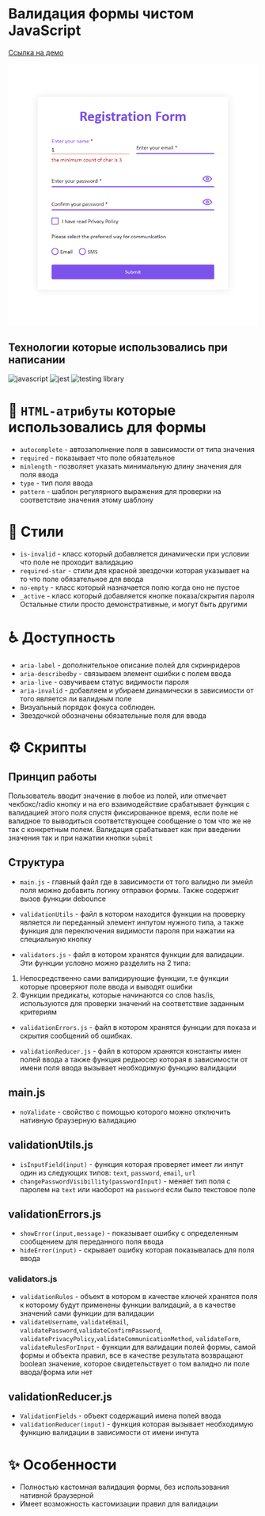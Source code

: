 # Валидация формы чистом JavaScript
[Cсылка на демо](https://eduardvorsin.github.io/form-validation/src/index.html)

![Валидация формы](./src//images/validation.jpg)

## Технологии которые использовались при написании
![javascript](https://img.shields.io/badge/javascript-%23323330.svg?style=for-the-badge&logo=javascript&logoColor=%23F7DF1E)
![jest](https://img.shields.io/badge/jest-%2399425B.svg?style=for-the-badge&logo=jest&logoColor=%white)
![testing library](https://img.shields.io/badge/testing_library-%23E33332.svg?style=for-the-badge&logo=testing-library&logoColor=white)

# 🧱 `HTML-атрибуты` которые использовались для формы
- `autocomplete` - автозаполнение поля в зависимости от типа значения
- `required` - показывает что поле обязательное
- `minlength` - позволяет указать минимальную длину значения для поля ввода
- `type` - тип поля ввода
- `pattern` - шаблон регулярного выражения для проверки на соответствие значения этому шаблону

# 🎨 Стили
- `is-invalid` - класс который добавляется динамически при условии что поле не проходит валидацию
- `required-star` - стили для красной звездочки которая указывает на то что поле обязательное для ввода
- `no-empty` - класс который назначается полю когда оно не пустое
- `_active` - класс который добавляется кнопке показа/скрытия пароля
Остальные стили просто демонстративные, и могут быть другими

# ♿ Доступность
- `aria-label` - дополнительное описание полей для скринридеров
- `aria-describedby` - связываем элемент ошибки с полем ввода
- `aria-live` - озвучиваем статус видимости пароля
- `aria-invalid` - добавляем и убираем динамически в зависимости от того является ли валидным поле
- Визуальный порядок фокуса соблюден.
- Звездочкой обозначены обязательные поля для ввода

# ⚙️ Cкрипты
## Принцип работы
Пользователь вводит значение в любое из полей, или отмечает чекбокс/radio кнопку и на его взаимодействие срабатывает функция с валидацией этого поля спустя фиксированное время, если поле не валидное то выводиться соответствующее  сообщение о том что же не так с конкретным полем. Валидация срабатывает как при введении значения так и при нажатии кнопки `submit`

## Структура
- `main.js` - главный файл где в зависимости от того валидно ли эмейл поля можно добавить логику отправки формы. Также содержит вызов функции debounce

- `validationUtils` - файл в котором находится функции на проверку является ли переданный элемент инпутом нужного типа, а также функция для переключения видимости пароля при нажатии на специальную кнопку

- `validators.js` - файл в котором хранятся функции для валидации.
Эти функции условно можно разделить на 2 типа:
1. Непосредственно сами валидирующие функции, т.е функции которые проверяют поле ввода и выводят ошибки
1. Функции предикаты, которые начинаются со слов has/is, используются для проверки значений на соответствие заданным критериям

- `validationErrors.js` - файл в котором хранятся функции для показа и скрытия сообщений об ошибках.

- `validationReducer.js` - файл в котором хранятся константы имен полей ввода а также функция редьюсер которая в зависимости от имени поля ввода вызывает необходимую функцию валидации

## main.js
- `noValidate` - свойство с помощью которого можно отключить нативную браузерную валидацию

## validationUtils.js
- `isInputField(input)` - функция которая проверяет имеет ли инпут один из следующих типов: `text`, `password`, `email`, `url`
- `changePasswordVisibillity(passwordInput)` - меняет тип поля с паролем на `text` или наоборот на `password` если было текстовое поле

## validationErrors.js
- `showError(input,message)` - показывает ошибку с определенным сообщением для переданного поля ввода
- `hideError(input)` - скрывает ошибку которая показывалась для поля ввода

### validators.js
- `validationRules` - объект в котором в качестве ключей хранятся поля к которому будут применены функции валидаций, а в качестве значений сами функции для валидации
- `validateUsername`, `validateEmail`, `validatePassword`,`validateConfirmPassword`, `validatePrivacyPolicy`,`validateCommunicationMethod`, `validateForm`, `validateRulesForInput` - функции для валидации полей формы, самой формы и объекта правил, все в качестве результата возвращают boolean значение, которое свидетельствует о том валидно ли поле ввода/форма или нет

## validationReducer.js
- `ValidationFields` - объект содержащий имена полей ввода
- `validationReducer(input)` - функция которая вызывает необходимую функцию валидации в зависимости от имени инпута

# ✨ Особенности
- Полностью кастомная валидация формы, без использования нативной браузерной
- Имеет возможность кастомизации правил для валидации
